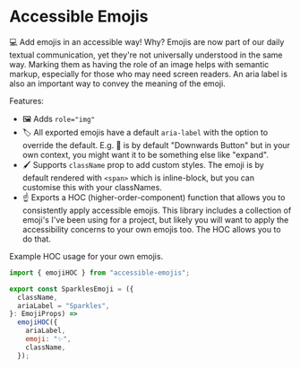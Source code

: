 # Accessible Emojis

💻 Add emojis in an accessible way! Why? Emojis are now part of our daily textual communication, yet they're not universally understood in the same way. Marking them as having the role of an image helps with semantic markup, especially for those who may need screen readers. An aria label is also an important way to convey the meaning of the emoji.

Features:

- 🖼️ Adds `role="img"`
- 🏷️ All exported emojis have a default `aria-label` with the option to override the default. E.g. 🔽 is by default "Downwards Button" but in your own context, you might want it to be something else like "expand".
- 🖌️ Supports `className` prop to add custom styles. The emoji is by default rendered with `<span>` which is inline-block, but you can customise this with your classNames.
- ☝️ Exports a HOC (higher-order-component) function that allows you to consistently apply accessible emojis. This library includes a collection of emoji's I've been using for a project, but likely you will want to apply the accessibility concerns to your own emojis too. The HOC allows you to do that.

Example HOC usage for your own emojis.

```js
import { emojiHOC } from "accessible-emojis";

export const SparklesEmoji = ({
  className,
  ariaLabel = "Sparkles",
}: EmojiProps) =>
  emojiHOC({
    ariaLabel,
    emoji: "✨",
    className,
  });
```
